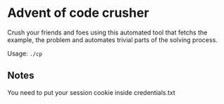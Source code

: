 # Advent of code crusher

Crush your friends and foes using this automated tool
that fetchs the example, the problem and
automates trivial parts of the solving process.

Usage: `./cp`

## Notes

You need to put your session cookie inside credentials.txt